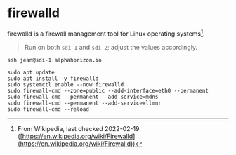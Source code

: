 # firewalld

firewalld is a firewall management tool for Linux operating systems[^note].

[^note]: From Wikipedia, last checked 2022-02-19 ([https://en.wikipedia.org/wiki/Firewalld](https://en.wikipedia.org/wiki/Firewalld))

> Run on both `sdi-1` and `sdi-2`; adjust the values accordingly.

```shell
ssh jean@sdi-1.alphahorizon.io

sudo apt update
sudo apt install -y firewalld
sudo systemctl enable --now firewalld
sudo firewall-cmd --zone=public --add-interface=eth0 --permanent
sudo firewall-cmd --permanent --add-service=mdns
sudo firewall-cmd --permanent --add-service=llmnr
sudo firewall-cmd --reload
```
